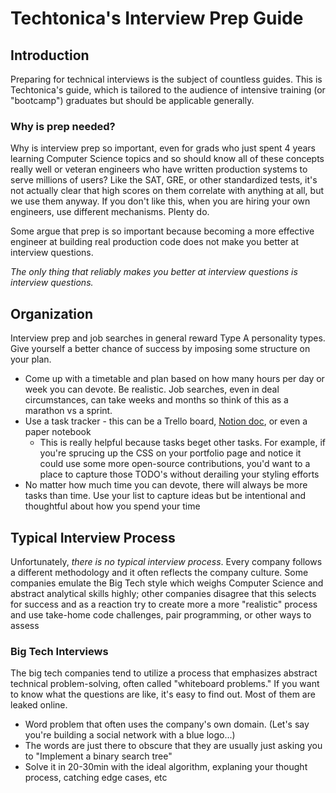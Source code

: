 # Techtonica's Interview Prep Guide



## Introduction

Preparing for technical interviews is the subject of countless guides. This is Techtonica's guide, which is tailored to the audience of intensive training (or "bootcamp") graduates but should be applicable generally.

### Why is prep needed?

Why is interview prep so important, even for grads who just spent 4 years learning Computer Science topics and so should know all of these concepts really well or veteran engineers who have written production systems to serve millions of users? Like the SAT, GRE, or other standardized tests, it's not actually clear that high scores on them correlate with anything at all, but we use them anyway. If you don't like this, when you are hiring your own engineers, use different mechanisms. Plenty do.

Some argue that prep is so important because becoming a more effective engineer at building real production code does not make you better at interview questions.

*The only thing that reliably makes you better at interview questions is interview questions.*


## Organization

Interview prep and job searches in general reward Type A personality types. Give yourself a better chance of success by imposing some structure on your plan.

- Come up with a timetable and plan based on how many hours per day or week you can devote. Be realistic. Job searches, even in deal circumstances, can take weeks and months so think of this as a marathon vs a sprint.
- Use a task tracker - this can be a Trello board, [Notion doc](https://www.notion.so), or even a paper notebook
  - This is really helpful because tasks beget other tasks. For example, if you're sprucing up the CSS on your portfolio page and notice it could use some more open-source contributions, you'd want to a place to capture those TODO's without derailing your styling efforts
- No matter how much time you can devote, there will always be more tasks than time. Use your list to capture ideas but be intentional and thoughtful about how you spend your time


## Typical Interview Process

Unfortunately, *there is no typical interview process*. Every company follows a different methodology and it often reflects the company culture. Some companies emulate the Big Tech style which weighs Computer Science and abstract analytical skills highly; other companies disagree that this selects for success and as a reaction try to create more a more "realistic" process and use take-home code challenges, pair programming, or other ways to assess 

### Big Tech Interviews

The big tech companies tend to utilize a process that emphasizes abstract technical problem-solving, often called "whiteboard problems." If you want to know what the questions are like, it's easy to find out. Most of them are leaked online. 

- Word problem that often uses the company's own domain. (Let's say you're building a social network with a blue logo...)
- The words are just there to obscure that they are usually just asking you to "Implement a binary search tree"
- Solve it in 20-30min with the ideal algorithm, explaning your thought process, catching edge cases, etc

